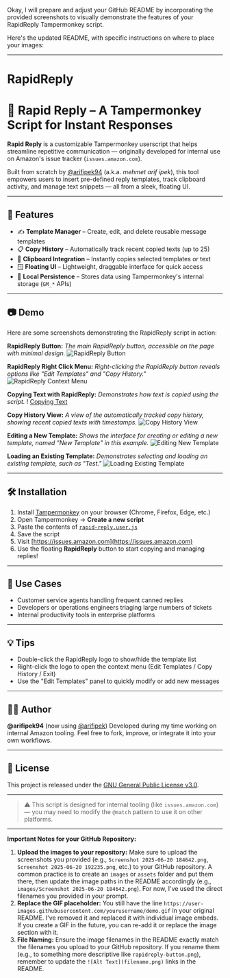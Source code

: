 Okay, I will prepare and adjust your GitHub README by incorporating the provided screenshots to visually demonstrate the features of your RapidReply Tampermonkey script.

Here's the updated README, with specific instructions on where to place your images:

-----

# RapidReply

# 🚀 Rapid Reply – A Tampermonkey Script for Instant Responses

**Rapid Reply** is a customizable Tampermonkey userscript that helps streamline repetitive communication — originally developed for internal use on Amazon's issue tracker (`issues.amazon.com`).

Built from scratch by [@arifipek94](https://github.com/arifipek94) (a.k.a. *mehmet arif ipek*), this tool empowers users to insert pre-defined reply templates, track clipboard activity, and manage text snippets — all from a sleek, floating UI.

-----

## 🔧 Features

  - ✍️ **Template Manager** – Create, edit, and delete reusable message templates
  - 📋 **Copy History** – Automatically track recent copied texts (up to 25)
  - 📎 **Clipboard Integration** – Instantly copies selected templates or text
  - 🪟 **Floating UI** – Lightweight, draggable interface for quick access
  - 🧠 **Local Persistence** – Stores data using Tampermonkey's internal storage (`GM_*` APIs)

-----

## 📷 Demo

Here are some screenshots demonstrating the RapidReply script in action:

**RapidReply Button:**
*The main RapidReply button, accessible on the page with minimal design.*
![RapidReply Button](images/Screenshot%202025-06-20%20184642.png)

**RapidReply Right Click Menu:**
*Right-clicking the RapidReply button reveals options like "Edit Templates" and "Copy History."*
![RapidReply Context Menu](images/Screenshot%202025-06-20%20184722.png)

**Copying Text with RapidReply:**
*Demonstrates how text is copied using the script.*
! [Copying Text](images/Screenshot%202025-06-20%20192235.png)

**Copy History View:**
*A view of the automatically tracked copy history, showing recent copied texts with timestamps.*
![Copy History View](images/Screenshot%202025-06-20%20192303.png)

**Editing a New Template:**
*Shows the interface for creating or editing a new template, named "New Template" in this example.*
![Editing New Template](images/Screenshot%202025-06-20%20192327.png)


**Loading an Existing Template:**
*Demonstrates selecting and loading an existing template, such as "Test."*
![Loading Existing Template](images/Screenshot%202025-06-20%20192347.png)

-----

## 🛠 Installation

1.  Install [Tampermonkey](https://www.tampermonkey.net/) on your browser (Chrome, Firefox, Edge, etc.)
2.  Open Tampermonkey → **Create a new script**
3.  Paste the contents of [`rapid-reply.user.js`](https://www.google.com/search?q=./rapid-reply.user.js)
4.  Save the script
5.  Visit [https://issues.amazon.com](https://issues.amazon.com)
6.  Use the floating **RapidReply** button to start copying and managing replies\!

-----

## 🧩 Use Cases

  - Customer service agents handling frequent canned replies
  - Developers or operations engineers triaging large numbers of tickets
  - Internal productivity tools in enterprise platforms

-----

## 💡 Tips

  - Double-click the RapidReply logo to show/hide the template list
  - Right-click the logo to open the context menu (Edit Templates / Copy History / Exit)
  - Use the "Edit Templates" panel to quickly modify or add new messages

-----

## 👨‍💻 Author

**@arifipek94** (now using [@arifipek](https://github.com/arifipek94))
Developed during my time working on internal Amazon tooling.
Feel free to fork, improve, or integrate it into your own workflows.

-----

## 📝 License

This project is released under the [GNU General Public License v3.0](https://www.google.com/search?q=LICENSE).

-----

> ⚠️ This script is designed for internal tooling (like `issues.amazon.com`) — you may need to modify the `@match` pattern to use it on other platforms.

-----

**Important Notes for your GitHub Repository:**

1.  **Upload the images to your repository:** Make sure to upload the screenshots you provided (e.g., `Screenshot 2025-06-20 184642.png`, `Screenshot 2025-06-20 192235.png`, etc.) to your GitHub repository. A common practice is to create an `images` or `assets` folder and put them there, then update the image paths in the README accordingly (e.g., `images/Screenshot 2025-06-20 184642.png`). For now, I've used the direct filenames you provided in your prompt.
2.  **Replace the GIF placeholder:** You still have the line `https://user-images.githubusercontent.com/yourusername/demo.gif` in your original README. I've removed it and replaced it with individual image embeds. If you create a GIF in the future, you can re-add it or replace the image section with it.
3.  **File Naming:** Ensure the image filenames in the README exactly match the filenames you upload to your GitHub repository. If you rename them (e.g., to something more descriptive like `rapidreply-button.png`), remember to update the `![Alt Text](filename.png)` links in the README.
